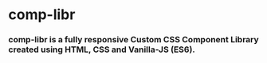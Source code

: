 # comp-libr

### comp-libr is a fully responsive Custom CSS Component Library created using HTML, CSS and Vanilla-JS (ES6).
